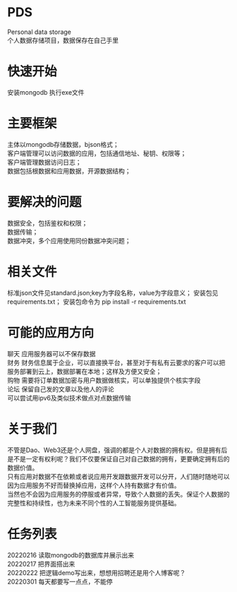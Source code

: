 # PDS
Personal data storage  
个人数据存储项目，数据保存在自己手里  

# 快速开始
 安装mongodb
 执行exe文件

# 主要框架
 主体以mongodb存储数据，bjson格式；  
 客户端管理可以访问数据的应用，包括通信地址、秘钥、权限等；  
 客户端管理数据访问日志；  
 数据包括根数据和应用数据，开源数据结构； 

# 要解决的问题
 数据安全，包括鉴权和权限；  
 数据传输；  
 数据冲突，多个应用使用同份数据冲突问题；  

# 相关文件
 标准json文件见standard.json;key为字段名称，value为字段意义；
 安装包见requirements.txt； 
 安装包命令为 pip install -r requirements.txt
 
# 可能的应用方向
 聊天 应用服务器可以不保存数据  
 财务 财务信息属于企业，可以直接换平台，甚至对于有私有云要求的客户可以把服务部署到云上，数据部署在本地；这样及方便又安全；  
 购物 需要将订单数据加密与用户数据做核实，可以单独提供个核实字段  
 论坛 保留自己发的文章以及他人的评论  
 可以尝试用ipv6及类似技术做点对点数据传输  

# 关于我们
不管是Dao、Web3还是个人网盘，强调的都是个人对数据的拥有权。但是拥有后是不是一定有权利呢？我们不仅要保证自己对自己数据的拥有，更要确定拥有后的数据价值。  
只有应用对数据不在依赖或者说应用开发跟数据开发可以分开，人们随时随地可以因为应用服务不好而替换掉应用，这样个人持有数据才有价值。  
当然也不会因为应用服务的停服或者异常，导致个人数据的丢失。保证个人数据的完整性和持续性，也为未来不同个性的人工智能服务提供基础。  
 
# 任务列表
 20220216 读取mongodb的数据库并展示出来  
 20220217 把界面搭出来  
 20220222 把逻辑demo写出来，想想用招聘还是用个人博客呢？  
 20220301 每天都要写一点点，不能停